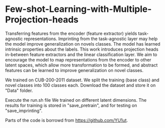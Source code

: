 # Few-shot-Learning-with-Multiple-Projection-heads

Transferring features from the encoder (feature extractor) yields task-agnostic representations.
Imprinting from the task-agnostic layer may help the model improve generalization on novels classes.
The model has learned intrinsic properties about the labels.
This work introduces projection heads in-between feature extractors and the linear classification layer.
We aim to encourage the model to map representations from the encoder to other latent spaces, which allow more transformation
to be formed, and abstract features can be learned to improve generalization on novel classes.

We trained on CUB-200-2011 dataset.
We split the training (base class) and novel classes into 100 classes each.
Download the dataset and store it on "Data" folder.


Execute the run.sh file
We trained on different latent dimensions.
The results for training is stored in "save_pretrain", and for testing on "save_imprinting".

Parts of the code is borrowd from https://github.com/YU1ut.
